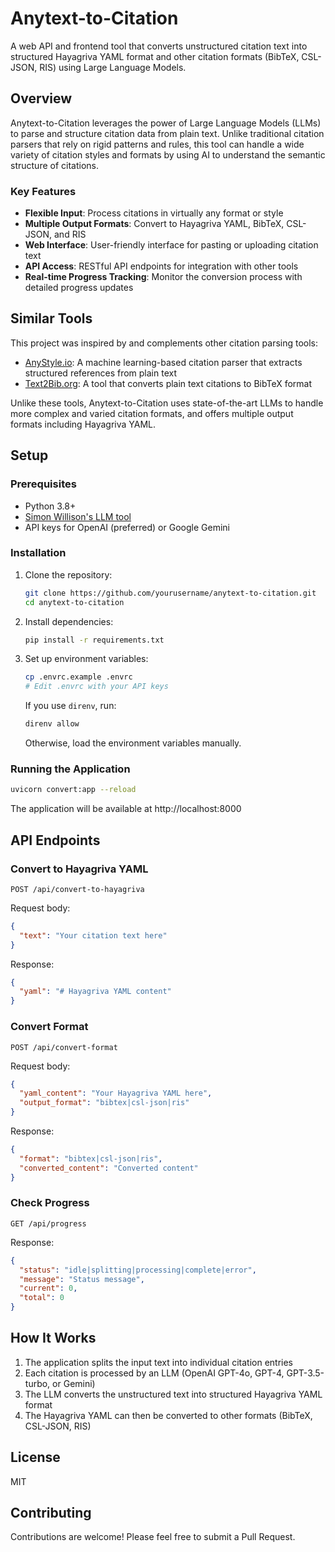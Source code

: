 # Anytext-to-Citation

A web API and frontend tool that converts unstructured citation text into structured Hayagriva YAML format and other citation formats (BibTeX, CSL-JSON, RIS) using Large Language Models.

## Overview

Anytext-to-Citation leverages the power of Large Language Models (LLMs) to parse and structure citation data from plain text. Unlike traditional citation parsers that rely on rigid patterns and rules, this tool can handle a wide variety of citation styles and formats by using AI to understand the semantic structure of citations.

### Key Features

- **Flexible Input**: Process citations in virtually any format or style
- **Multiple Output Formats**: Convert to Hayagriva YAML, BibTeX, CSL-JSON, and RIS
- **Web Interface**: User-friendly interface for pasting or uploading citation text
- **API Access**: RESTful API endpoints for integration with other tools
- **Real-time Progress Tracking**: Monitor the conversion process with detailed progress updates

## Similar Tools

This project was inspired by and complements other citation parsing tools:

- [AnyStyle.io](https://anystyle.io): A machine learning-based citation parser that extracts structured references from plain text
- [Text2Bib.org](https://text2bib.org): A tool that converts plain text citations to BibTeX format

Unlike these tools, Anytext-to-Citation uses state-of-the-art LLMs to handle more complex and varied citation formats, and offers multiple output formats including Hayagriva YAML.

## Setup

### Prerequisites

- Python 3.8+
- [Simon Willison's LLM tool](https://github.com/simonw/llm)
- API keys for OpenAI (preferred) or Google Gemini

### Installation

1. Clone the repository:
   ```bash
   git clone https://github.com/yourusername/anytext-to-citation.git
   cd anytext-to-citation
   ```

2. Install dependencies:
   ```bash
   pip install -r requirements.txt
   ```

3. Set up environment variables:
   ```bash
   cp .envrc.example .envrc
   # Edit .envrc with your API keys
   ```

   If you use `direnv`, run:
   ```bash
   direnv allow
   ```
   Otherwise, load the environment variables manually.

### Running the Application

```bash
uvicorn convert:app --reload
```

The application will be available at http://localhost:8000

## API Endpoints

### Convert to Hayagriva YAML

```
POST /api/convert-to-hayagriva
```

Request body:
```json
{
  "text": "Your citation text here"
}
```

Response:
```json
{
  "yaml": "# Hayagriva YAML content"
}
```

### Convert Format

```
POST /api/convert-format
```

Request body:
```json
{
  "yaml_content": "Your Hayagriva YAML here",
  "output_format": "bibtex|csl-json|ris"
}
```

Response:
```json
{
  "format": "bibtex|csl-json|ris",
  "converted_content": "Converted content"
}
```

### Check Progress

```
GET /api/progress
```

Response:
```json
{
  "status": "idle|splitting|processing|complete|error",
  "message": "Status message",
  "current": 0,
  "total": 0
}
```

## How It Works

1. The application splits the input text into individual citation entries
2. Each citation is processed by an LLM (OpenAI GPT-4o, GPT-4, GPT-3.5-turbo, or Gemini)
3. The LLM converts the unstructured text into structured Hayagriva YAML format
4. The Hayagriva YAML can then be converted to other formats (BibTeX, CSL-JSON, RIS)

## License

MIT

## Contributing

Contributions are welcome! Please feel free to submit a Pull Request.
